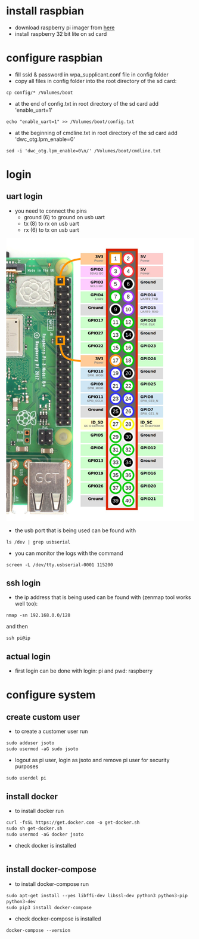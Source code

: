 # install raspbian
* download raspberry pi imager from [here](https://www.raspberrypi.com/software/)
* install raspberry 32 bit lite on sd card

# configure raspbian
* fill ssid & password in wpa_supplicant.conf file in config folder
* copy all files in config folder into the root directory of the sd card:
```
cp config/* /Volumes/boot
```
* at the end of config.txt in root directory of the sd card add 'enable_uart=1'
```
echo "enable_uart=1" >> /Volumes/boot/config.txt
```
* at the beginning of cmdline.txt in root directory of the sd card add 'dwc_otg.lpm_enable=0'
```
sed -i 'dwc_otg.lpm_enable=0\n/' /Volumes/boot/cmdline.txt
```

# login
## uart login
* you need to connect the pins 
  * ground (6) to ground on usb uart
  * tx (8) to rx on usb uart
  * rx (6) to tx on usb uart
<img src="config/pins.png">

* the usb port that is being used can be found with
```
ls /dev | grep usbserial
```

* you can monitor the logs with the command
```
screen -L /dev/tty.usbserial-0001 115200 
```

## ssh login
* the ip address that is being used can be found with (zenmap tool works well too):
```
nmap -sn 192.168.0.0/128
```
and then
```
ssh pi@ip
```

## actual login
* first login can be done with login: pi and pwd: raspberry

# configure system
## create custom user
* to create a customer user run
```
sudo adduser jsoto
sudo usermod -aG sudo jsoto
```

* logout as pi user, login as jsoto and remove pi user for security purposes
```
sudo userdel pi
```

## install docker
* to install docker run
```
curl -fsSL https://get.docker.com -o get-docker.sh
sudo sh get-docker.sh
sudo usermod -aG docker jsoto
```
* check docker is installed
```
```
## install docker-compose
* to install docker-compose run
```
sudo apt-get install --yes libffi-dev libssl-dev python3 python3-pip python3-dev
sudo pip3 install docker-compose
```
* check docker-compose is installed
```
docker-compose --version
```